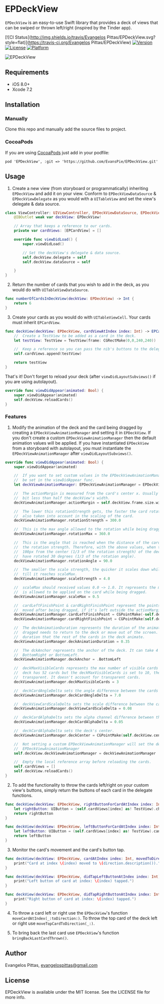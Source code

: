 # EPDeckView
`EPDeckView` is an easy-to-use Swift library that provides a deck of views that can be swiped or thrown left/right (inspired by the Tinder app).

[![CI Status](http://img.shields.io/travis/Evangelos Pittas/EPDeckView.svg?style=flat)](https://travis-ci.org/Evangelos Pittas/EPDeckView)
[![Version](https://img.shields.io/cocoapods/v/EPDeckView.svg?style=flat)](http://cocoapods.org/pods/EPDeckView)
[![License](https://img.shields.io/cocoapods/l/EPDeckView.svg?style=flat)](http://cocoapods.org/pods/EPDeckView)
[![Platform](https://img.shields.io/cocoapods/p/EPDeckView.svg?style=flat)](http://cocoapods.org/pods/EPDeckView)

![EPDeckView](http://postimg.org/image/y64dwujdz/)


## Requirements

- iOS 8.0+
- Xcode 7.2


## Installation

### Manually

Clone this repo and manually add the source files to project.

### CocoaPods
If you are using [CocoaPods](https://cocoapods.org) just add in your podfile:

`pod 'EPDeckView', :git => 'https://github.com/EvansPie/EPDeckView.git'`


## Usage
1) Create a new view (from storyboard or programmatically) inheriting `EPDeckView` and add it on your view. Conform to `EPDeckViewDataSource` & `EPDeckViewDelegate` as you would with a `UITableView` and set the view's delegate & data source.
```swift
class ViewController: UIViewController, EPDeckViewDataSource, EPDeckViewDelegate {
    @IBOutlet weak var deckView: EPDeckView!

    // Array that keeps a reference to our cards.
    private var cardViews: [EPCardView] = []

    override func viewDidLoad() {
        super.viewDidLoad()

        // Set the deckView's delegate & data source.
        self.deckView.delegate = self
        self.deckView.dataSource = self

    }
}
```

2) Return the number of cards that you wish to add in the deck, as you would do with `UITableViewDataSource`.

```swift
func numberOfCardsInDeckView(deckView: EPDeckView) -> Int {
    return 6
}
```

3) Create your cards as you would do with `UITableViewCell`. Your cards must inherit `EPCardView`.
```swift
func deckView(deckView: EPDeckView, cardViewAtIndex index: Int) -> EPCardView {
    //  Create a TestView to be added as a card in the deck.
    let testView: TestView = TestView(frame: CGRectMake(0,0,240,240))

    //  Keep a reference so you can pass the nib's buttons to the delegate functions.
    self.cardViews.append(testView)

    return testView
}
```

That's it! Don't forget to reload your deck (after `viewDidLayoutSubviews()` if you are using autolayout).

```swift
override func viewDidAppear(animated: Bool) {
    super.viewDidAppear(animated)
    self.deckView.reloadCards()
}
```

### Features

1) Modify the animation of the deck and the card being dragged by creating a `EPDeckViewAnimationManager` and setting it in `EPDeckView`. If you don't create a custom `EPDeckViewAnimationManager` then the default animation values will be applied. If you have instantiated `EPDeckView` from a storyboard with autolayout, you must instantiate the `EPDeckViewAnimationManager` after `viewDidLayoutSubviews()`.

```swift
override func viewDidAppear(animated: Bool) {
    super.viewDidAppear(animated)

    //  If you want to set custom values in the EPDeckViewAnimationManager then it should
    //  be set in the viewDidAppear func.
    let deckViewAnimationManager: EPDeckViewAnimationManager = EPDeckViewAnimationManager(frame: self.deckView.frame)

    //  The actionMargin is measured from the card's center x. Usually it can be set to a 
    //  bit less than half the deckView's width.
    deckViewAnimationManager.actionMargin = self.deckView.frame.size.width / 2.2

    //  The lower this rotationStrength gets, the faster the card rotates. This value is 
    //  also taken into account in the scaling of the card.
    deckViewAnimationManager.rotationStrength = 300.0

    //  This is the max angle allowed to the rotation while being dragged.
    deckViewAnimationManager.rotationMax = 360.0

    //  This is the angle that is reached when the distance of the card from the center equals
    //  the rotation strength. Therefore, with the above values, when the card is distanced
    //  100px from the center (1/3 of the rotation strength) of the deckView, the card will 
    //  have rotated 30 degrees (1/3 of the rotation angle).
    deckViewAnimationManager.rotationAngle = 90.0

    //  The smaller the scale strength, the quicker it scales down while the card is dragged, 
    //  till it reaches scaleMax.
    deckViewAnimationManager.scaleStrength = 4.0

    //  scaleMax should received values 0.0 ~> 1.0. It represents the max downscaling that 
    //  is allowed to be applied on the card while being dragged.
    deckViewAnimationManager.scaleMax = 0.5

    //  cardLeftFinishPoint & cardRightFinishPoint represent the points that the card will be 
    //  moved after being dragged, if it's left outside the actionMargin.
    deckViewAnimationManager.cardLeftFinishPoint = CGPointMake(-self.deckView.frame.width * 1.5, self.deckView.frame.height / 3.0)
    deckViewAnimationManager.cardRightFinishPoint = CGPointMake(self.deckView.frame.width * 1.5, self.deckView.frame.height / 3.0)

    //  The deckAnimationDuration represents the duration of the animation that the card being
    //  dragged needs to return to the deck or move out of the screen. It is also the animation
    //  duration that the rest of the cards in the deck animate.
    deckViewAnimationManager.deckAnimationDuration = 0.35

    //  The dckAnchor represents the anchor of the deck. It can take 4 values: TopLeft, TopRight,
    //  BottomRight or BottomLeft.
    deckViewAnimationManager.deckAnchor = .BottomLeft

    //  deckMaxVisibleCards represents the max number of visible cards in the deck. I.e. if the
    //  deck has 52 cards but the deckMaxVisibleCards is set to 10, then card 11 to 50 will be
    //  transparent. It doesn't account for transparent cards.
    deckViewAnimationManager.deckMaxVisibleCards = 3

    //  deckCardAngleDelta sets the angle difference between the cards in the deck.
    deckViewAnimationManager.deckCardAngleDelta = 7.0

    //  deckViewCardScaleDelta sets the scale difference between the cards in the deck.
    deckViewAnimationManager.deckViewCardScaleDelta = 0.08

    //  deckCardAlphaDelta sets the alpha channel difference between the cards in the deck.
    deckViewAnimationManager.deckCardAlphaDelta = 0.05

    //  deckCardAlphaDelta sets the deck's center.
    deckViewAnimationManager.deckCenter = CGPointMake(self.deckView.center.x, self.deckView.center.y - 40.0)

    //  Not setting a custom EPDeckViewAnimationManager will set the default value of an
    //  EPDeckViewAnimationManager
    self.deckView.deckViewAnimationManager = deckViewAnimationManager

    //  Empty the local reference array before reloading the cards.
    self.cardViews = []
    self.deckView.reloadCards()
}
```

2) To add the functionality to throw the cards left/right on your custom view's buttons, simply return the buttons of each card in the delegate functions.

```swift
func deckView(deckView: EPDeckView, rightButtonForCardAtIndex index: Int) -> UIButton? {
    let rightButton: UIButton = (self.cardViews[index] as! TestView).checkButton
    return rightButton
}

func deckView(deckView: EPDeckView, leftButtonForCardAtIndex index: Int) -> UIButton? {
    let leftButton: UIButton = (self.cardViews[index] as! TestView).cancelButton
    return leftButton
}
```

3) Monitor the card's movement and the card's button tap.

```swift
func deckView(deckView: EPDeckView, cardAtIndex index: Int, movedToDirection direction: CardViewDirection) {
    print("Card at index \(index) moved to \(direction.description()).")
}

func deckView(deckView: EPDeckView, didTapLeftButtonAtIndex index: Int) {
    print("Left button of card at index: \(index) tapped.")
}

func deckView(deckView: EPDeckView, didTapRightButtonAtIndex index: Int) {
    print("Right button of card at index: \(index) tapped.")
}
```

4) To throw a card left or right use the `EPDeckView`'s function `moveCardAtIndex(_:toDirection:)`. To throw the top card of the deck left or right use `moveTopCardToDirection(_:)`.

5) To bring back the last card use `EPDeckView`'s function `bringBackLastCardThrown()`.


## Author

Evangelos Pittas, evangelospittas@gmail.com

## License

EPDeckView is available under the MIT license. See the LICENSE file for more info.

